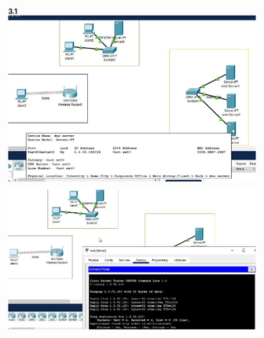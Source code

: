 __3.1__
![3_1](https://raw.githubusercontent.com/3u128/DevOps_online_Kyiv_2022Q1/main/m3/task3.1/3_1_1.jpg)

![3_2](https://raw.githubusercontent.com/3u128/DevOps_online_Kyiv_2022Q1/main/m3/task3.1/3_1_2.jpg)
